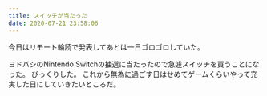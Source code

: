 ```yaml
---
title: スイッチが当たった
date: 2020-07-21 23:58:06
---
```


今日はリモート輪読で発表してあとは一日ゴロゴロしていた。

ヨドバシのNintendo Switchの抽選に当たったので急遽スイッチを買うことになった。
びっくりした。
これから無為に過ごす日はせめてゲームくらいやって充実した日にしていきたいところだ。
